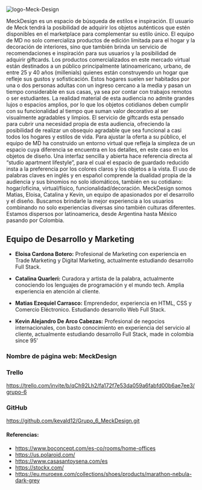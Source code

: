 ![logo-Meck-Design](https://soulfix.com.ar/wp-content/uploads/2021/11/logo-meck-design.jpg)

MeckDesign es un espacio de búsqueda de estilos e inspiración. El usuario de Meck tendrá la posibilidad de adquirir los objetos auténticos que estén disponibles en el marketplace para complementar su estilo único. 
El equipo de MD no solo comercializa productos de edición limitada para el hogar y la decoración de interiores, sino que también brinda un servicio de recomendaciones e inspiración para sus usuarios y la posibilidad de adquirir giftcards. 
Los productos comercializados en este mercado virtual están destinados a un público principalmente latinoamericano, urbano, de entre 25 y 40 años (millenials) quienes están construyendo un hogar que refleje sus gustos y sofisticación. Estos hogares suelen ser habitados por una o dos personas adultas con un ingreso cercano a la media y pasan un tiempo considerable en sus casas, ya sea por contar con trabajos remotos o ser estudiantes. La realidad material de esta audiencia no admite grandes lujos o espacios amplios, por lo que los objetos cotidianos deben cumplir con su funcionalidad al tiempo que suman valor decorativo al ser visualmente agradables y limpios. El servicio de giftcards esta pensado para cubrir una necesidad propia de esta audiencia, ofreciendo la posibilidad de realizar un obsequio agradable que sea funcional a casi todos los hogares y estilos de vida.
Para ajustar la oferta a su público, el equipo de MD ha construido un entorno virtual que refleja la simpleza de un espacio cuya diferencia se encuentra en los detalles, en este caso en los objetos de diseño. Una interfaz sencilla y abierta hace referencia directa al “studio apartment lifestyle”, para el cual el espacio de guardado reducido insta a la preferencia por los colores claros y los objetos a la vista. El uso de palabras claves en inglés y en español comprende la dualidad propia de la audiencia y sus binomios no solo idiomáticos, también en su cotidiano: hogar/oficina, virtual/físico, funcionalidad/decoración. 
MeckDesign somos Matias, Eloisa, Catalina y Kevin, un equipo de apasionados por el desarrollo y el diseño. Buscamos brindarle la mejor experiencia a los usuarios combinando no solo experiencias diversas sino también culturas diferentes. Estamos dispersos por latinoamerica, desde Argentina hasta México pasando por Colombia. 

## Equipo de Desarrollo y Marketing ##

- **Eloisa Cardona Botero:** Profesional de Marketing con experiencia en Trade Marketing y Digital Marketing, actualmente estudiando desarrollo Full Stack.

- **Catalina Quarleri:** Curadora y artista de la palabra, actualmente conociendo los lenguajes de programación y el mundo tech. Amplia experiencia en atención al cliente.

- **Matias Ezequiel Carrasco:** Emprendedor, experiencia en HTML, CSS y Comercio Eléctronico. Estudiando desarrollo Web Full Stack.

- **Kevin Alejandro De Arco Cabezas:** Profesional de negocios internacionales, con basto conocimiento en experiencia del servicio al cliente, actualmente estudiando desarrollo Full Stack, made in colombia since 95’ 

### **Nombre de página web:** MeckDesign ###

### Trello ###
https://trello.com/invite/b/qCh92Lh2/fa172f7e53da059a6fabfd00b6ae7ee3/grupo-6

### GitHub ###
https://github.com/kevald12/Grupo_6_MeckDesign.git

#### Referencias: ####

- https://www.boconcept.com/es-co/rooms/home-offices
- https://us.polaroid.com/
- https://www.casasantoysena.com/es
- https://stockx.com/
- https://eu.muroexe.com/collections/shoes/products/marathon-nebula-dark-grey
